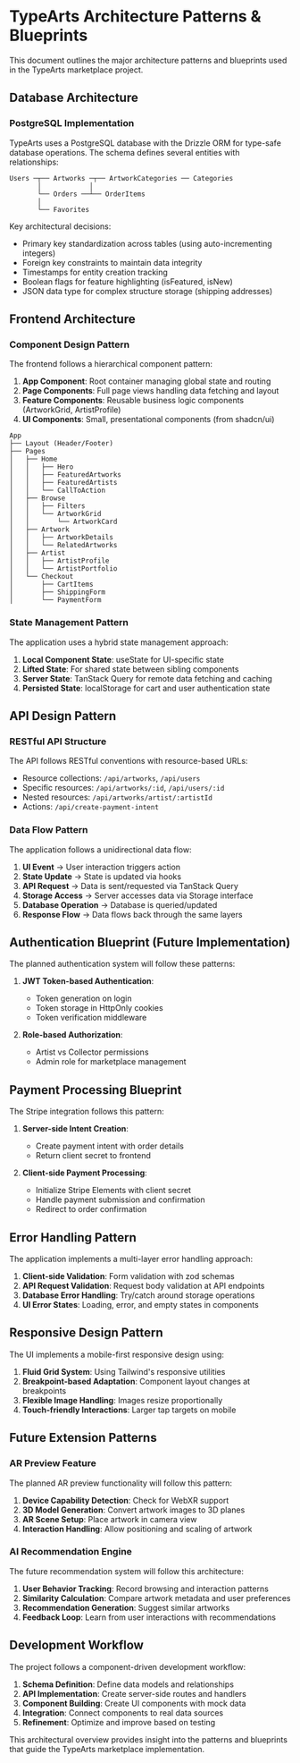 # TypeArts Architecture Patterns & Blueprints

This document outlines the major architecture patterns and blueprints used in the TypeArts marketplace project.

## Database Architecture

### PostgreSQL Implementation

TypeArts uses a PostgreSQL database with the Drizzle ORM for type-safe database operations. The schema defines several entities with relationships:

```
Users ─┬── Artworks ─┬── ArtworkCategories ── Categories
       │            │
       └── Orders ──┴── OrderItems
       │
       └── Favorites
```

Key architectural decisions:
- Primary key standardization across tables (using auto-incrementing integers)
- Foreign key constraints to maintain data integrity
- Timestamps for entity creation tracking
- Boolean flags for feature highlighting (isFeatured, isNew)
- JSON data type for complex structure storage (shipping addresses)

## Frontend Architecture

### Component Design Pattern

The frontend follows a hierarchical component pattern:

1. **App Component**: Root container managing global state and routing
2. **Page Components**: Full page views handling data fetching and layout
3. **Feature Components**: Reusable business logic components (ArtworkGrid, ArtistProfile)
4. **UI Components**: Small, presentational components (from shadcn/ui)

```
App
├── Layout (Header/Footer)
├── Pages
│   ├── Home
│   │   ├── Hero
│   │   ├── FeaturedArtworks
│   │   ├── FeaturedArtists
│   │   └── CallToAction
│   ├── Browse
│   │   ├── Filters
│   │   └── ArtworkGrid
│   │       └── ArtworkCard
│   ├── Artwork
│   │   ├── ArtworkDetails
│   │   └── RelatedArtworks
│   ├── Artist
│   │   ├── ArtistProfile
│   │   └── ArtistPortfolio
│   └── Checkout
│       ├── CartItems
│       ├── ShippingForm
│       └── PaymentForm
```

### State Management Pattern

The application uses a hybrid state management approach:

1. **Local Component State**: useState for UI-specific state
2. **Lifted State**: For shared state between sibling components
3. **Server State**: TanStack Query for remote data fetching and caching
4. **Persisted State**: localStorage for cart and user authentication state

## API Design Pattern

### RESTful API Structure

The API follows RESTful conventions with resource-based URLs:

- Resource collections: `/api/artworks`, `/api/users`
- Specific resources: `/api/artworks/:id`, `/api/users/:id`
- Nested resources: `/api/artworks/artist/:artistId`
- Actions: `/api/create-payment-intent`

### Data Flow Pattern

The application follows a unidirectional data flow:

1. **UI Event** → User interaction triggers action
2. **State Update** → State is updated via hooks
3. **API Request** → Data is sent/requested via TanStack Query
4. **Storage Access** → Server accesses data via Storage interface
5. **Database Operation** → Database is queried/updated
6. **Response Flow** → Data flows back through the same layers

## Authentication Blueprint (Future Implementation)

The planned authentication system will follow these patterns:

1. **JWT Token-based Authentication**:
   - Token generation on login
   - Token storage in HttpOnly cookies
   - Token verification middleware
   
2. **Role-based Authorization**:
   - Artist vs Collector permissions
   - Admin role for marketplace management

## Payment Processing Blueprint

The Stripe integration follows this pattern:

1. **Server-side Intent Creation**:
   - Create payment intent with order details
   - Return client secret to frontend

2. **Client-side Payment Processing**:
   - Initialize Stripe Elements with client secret
   - Handle payment submission and confirmation
   - Redirect to order confirmation

## Error Handling Pattern

The application implements a multi-layer error handling approach:

1. **Client-side Validation**: Form validation with zod schemas
2. **API Request Validation**: Request body validation at API endpoints
3. **Database Error Handling**: Try/catch around storage operations
4. **UI Error States**: Loading, error, and empty states in components

## Responsive Design Pattern

The UI implements a mobile-first responsive design using:

1. **Fluid Grid System**: Using Tailwind's responsive utilities
2. **Breakpoint-based Adaptation**: Component layout changes at breakpoints
3. **Flexible Image Handling**: Images resize proportionally
4. **Touch-friendly Interactions**: Larger tap targets on mobile

## Future Extension Patterns

### AR Preview Feature

The planned AR preview functionality will follow this pattern:

1. **Device Capability Detection**: Check for WebXR support
2. **3D Model Generation**: Convert artwork images to 3D planes
3. **AR Scene Setup**: Place artwork in camera view
4. **Interaction Handling**: Allow positioning and scaling of artwork

### AI Recommendation Engine

The future recommendation system will follow this architecture:

1. **User Behavior Tracking**: Record browsing and interaction patterns
2. **Similarity Calculation**: Compare artwork metadata and user preferences
3. **Recommendation Generation**: Suggest similar artworks
4. **Feedback Loop**: Learn from user interactions with recommendations

## Development Workflow

The project follows a component-driven development workflow:

1. **Schema Definition**: Define data models and relationships
2. **API Implementation**: Create server-side routes and handlers
3. **Component Building**: Create UI components with mock data
4. **Integration**: Connect components to real data sources
5. **Refinement**: Optimize and improve based on testing

This architectural overview provides insight into the patterns and blueprints that guide the TypeArts marketplace implementation.